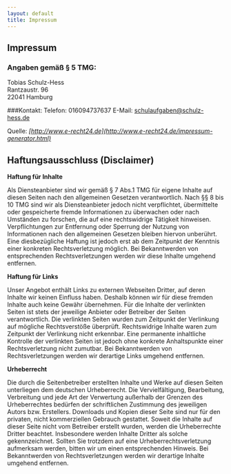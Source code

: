 ```yaml
---
layout: default
title: Impressum
---
```


## Impressum
### Angaben gemäß § 5 TMG:
Tobias Schulz-Hess<br/>
    Rantzaustr. 96<br/>
    22041 Hamburg
                
###Kontakt:
Telefon: 016094737637
E-Mail: schulaufgaben@schulz-hess.de

Quelle: *[http://www.e-recht24.de](http://www.e-recht24.de/impressum-generator.html)*
                
## Haftungsausschluss (Disclaimer)
**Haftung für Inhalte**

Als Diensteanbieter sind wir gemäß § 7 Abs.1 TMG für eigene Inhalte auf diesen Seiten nach den
    allgemeinen Gesetzen verantwortlich. Nach §§ 8 bis 10 TMG sind wir als Diensteanbieter jedoch nicht
    verpflichtet, übermittelte oder gespeicherte fremde Informationen zu überwachen oder nach Umständen
    zu forschen, die auf eine rechtswidrige Tätigkeit hinweisen. Verpflichtungen zur Entfernung oder
    Sperrung der Nutzung von Informationen nach den allgemeinen Gesetzen bleiben hiervon unberührt. Eine
    diesbezügliche Haftung ist jedoch erst ab dem Zeitpunkt der Kenntnis einer konkreten
    Rechtsverletzung möglich. Bei Bekanntwerden von entsprechenden Rechtsverletzungen werden wir diese
    Inhalte umgehend entfernen.
    
**Haftung für Links**

Unser Angebot enthält Links zu externen Webseiten Dritter, auf deren Inhalte wir keinen Einfluss
    haben. Deshalb können wir für diese fremden Inhalte auch keine Gewähr übernehmen. Für die Inhalte
    der verlinkten Seiten ist stets der jeweilige Anbieter oder Betreiber der Seiten verantwortlich. Die
    verlinkten Seiten wurden zum Zeitpunkt der Verlinkung auf mögliche Rechtsverstöße überprüft.
    Rechtswidrige Inhalte waren zum Zeitpunkt der Verlinkung nicht erkennbar. Eine permanente
    inhaltliche Kontrolle der verlinkten Seiten ist jedoch ohne konkrete Anhaltspunkte einer
    Rechtsverletzung nicht zumutbar. Bei Bekanntwerden von Rechtsverletzungen werden wir derartige Links
    umgehend entfernen.
    
**Urheberrecht**

Die durch die Seitenbetreiber erstellten Inhalte und Werke auf diesen Seiten unterliegen dem
    deutschen Urheberrecht. Die Vervielfältigung, Bearbeitung, Verbreitung und jede Art der Verwertung
    außerhalb der Grenzen des Urheberrechtes bedürfen der schriftlichen Zustimmung des jeweiligen Autors
    bzw. Erstellers. Downloads und Kopien dieser Seite sind nur für den privaten, nicht kommerziellen
    Gebrauch gestattet. Soweit die Inhalte auf dieser Seite nicht vom Betreiber erstellt wurden, werden
    die Urheberrechte Dritter beachtet. Insbesondere werden Inhalte Dritter als solche gekennzeichnet.
    Sollten Sie trotzdem auf eine Urheberrechtsverletzung aufmerksam werden, bitten wir um einen
    entsprechenden Hinweis. Bei Bekanntwerden von Rechtsverletzungen werden wir derartige Inhalte
    umgehend entfernen.


